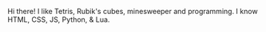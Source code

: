 Hi there! 
I like Tetris, Rubik's cubes, minesweeper and programming. I know HTML, CSS, JS, Python, & Lua.

<!---
Wangj3743/Wangj3743 is a ✨ special ✨ repository because its `README.md` (this file) appears on your GitHub profile.
You can click the Preview link to take a look at your changes.
--->
